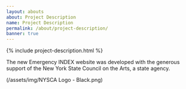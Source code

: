 ```yaml
---
layout: abouts
about: Project Description
name: Project Description
permalink: /about/project-description/
banner: true
---
```


{% include project-description.html %}

The new Emergency INDEX website was developed with the generous support of the New York State Council on the Arts, a state agency.

(/assets/img/NYSCA Logo - Black.png)
